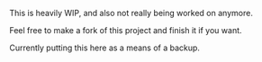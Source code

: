 This is heavily WIP, and also not really being worked on anymore.

Feel free to make a fork of this project and finish it if you want.

Currently putting this here as a means of a backup.
